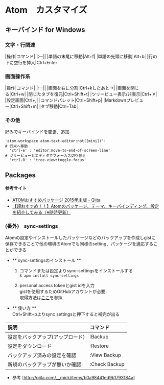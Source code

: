 Atom　カスタマイズ
==========================
## キーバインド for Windows
### 文字・行関連  

|操作|コマンド|
|:--||
|単語の末尾に移動|Alt+f|
|単語の先頭に移動|Alt+b|
|行の下に空行を挿入|Ctrl+Enter

### 画面操作系
|操作|コマンド|
|:--||
|画面を右に分割|Ctrl+kしたあと→|
|画面を閉じる|Ctrl+w|
|閉じたタブを復元|Ctrl+Shift+t|
|ツリービュー表示/非表示|Ctrl+￥|
|設定画面|Ctrl+,|
|コマンドパレット|Ctrl+Shift+p|
|Markdownプレビュー|Ctrl+Shift+m|
|タブ移動|Ctrl+Tab|

### その他
好みでキーバインドを変更、追加

```
'atom-workspace atom-text-editor:not([mini])':
# 行末へ移動
  'ctrl-e' : 'editor:move-to-end-of-screen-line'
# ツリービューとエディタでフォーカス切り替え
  'ctrl-0' : 'tree-view:toggle-focus'
```

## Packages
#### 参考サイト
- [ATOMおすすめパッケージ 2015年末版 - Qiita](http://qiita.com/saison/items/e241cb538ff23d1bf386)  
- [【超おすすめ！！】Atomのパッケージ、テーマ、キーバインディング、設定を紹介してみる（※随時更新）](http://qiita.com/snowsunny/items/f40c3291a580f3215797)

### (番外)　sync-settings
Atomの設定やインストールしたパッケージなどのバックアップを作成しgistに保存できることで他の環境のAtomでも同様のsetting、パッケージを適応することができる

- ** sync-settingsのインストール   **  
  1. コマンドまたは設定よりsync-settingsをインストールする  
  `$ apm install sync-settings`

  2. personal access tokenとgist idを入力  
  gistを使用するためGitHubアカウントが必要  
  取得方法は[ここ](http://qiita.com/T_M/items/0fb0804eb1fd256aac4e)を参照  

- ** 使い方 **  
Ctrl+Shift+pよりsync settingsと押下すると補完が出る

| 説明 | コマンド |
| :------------- | :------------- |
| 設定をバックアップ(アップロード)     | :Backup
| 設定をダウンロード | :Restore
| バックアップ済みの設定を確認 | :View Backup  
| 新規のバックアップが無いか確認 | :Check Backup
  * 参考
[http://qiita.com/__mick/items/b0a98441ed9b1793184a]
